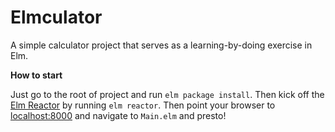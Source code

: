 Elmculator
==========

A simple calculator project that serves as a learning-by-doing exercise in Elm.

**How to start**

Just go to the root of project and run `elm package install`. Then kick off the
[Elm Reactor](https://github.com/elm-lang/elm-reactor) by running `elm reactor`.
Then point your browser to [localhost:8000](http://localhost:8000) and navigate
to `Main.elm` and presto!
